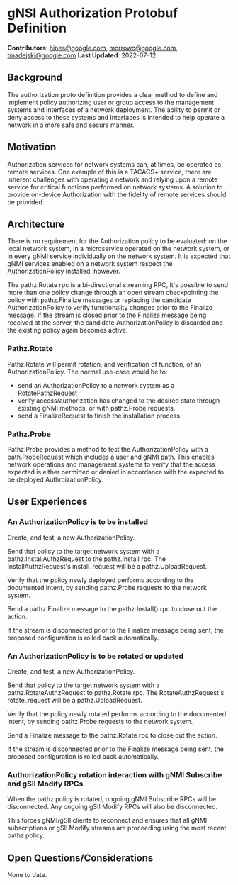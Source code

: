 # gNSI Authorization Protobuf Definition
**Contributors**: hines@google.com, morrowc@google.com, tmadejski@google.com
**Last Updated**: 2022-07-12

## Background

The authorization proto definition provides a clear method to define
and implement policy authorizing user or group access to the management
systems and interfaces of a network deployment. The ability to permit
or deny access to these systems and interfaces is intended to help
operate a network in a more safe and secure manner.

## Motivation

Authorization services for network systems can, at times, be operated
as remote services. One example of this is a TACACS+ service, there are
inherent challenges with operating a network and relying upon a remote
service for critical functions performed on network systems. A solution
to provide on-device Authorization with the fidelity of remote services
should be provided.

## Architecture

There is no requirement for the Authorization policy to be evaluated:
on the local network system, in a microservice operated on the network
system, or in every gNMI service individually on the network system.
It is expected that gNMI services enabled on a network system respect
the AuthorizationPolicy installed, however.

The pathz.Rotate rpc is a bi-directional streaming RPC, it's
possible to send more than one policy change through an
open stream checkpointing the policy with pathz.Finalize messages or
replacing the candidate AuthorizationPolicy to verify functionality
changes prior to the Finalize message. If the stream is closed prior
to the Finalize message being received at the server, the candidate
AuthorizationPolicy is discarded and the existing policy again becomes
active.

### Pathz.Rotate

Pathz.Rotate will permit rotation, and verification of function,
of an AuthorizationPolicy. The normal use-case would be to:

* send an AuthorizationPolicy to a network system as a
RotatePathzRequest
* verify access/authorization has changed to the desired state
through existing gNMI methods, or with pathz.Probe requests.
* send a FinalizeRequest to finish the installation process.

### Pathz.Probe

Pathz.Probe provides a method to test the AuthorizationPolicy
with a path.ProbeRequest which includes a user and gNMI path. This
enables network operations and management systems to verify that
the access expected is either permitted or denied in accordance
with the expected to be deployed AuthroizationPolicy.

## User Experiences

### An AuthorizationPolicy is to be installed

Create, and test, a new AuthorizationPolicy.

Send that policy to the target network system with a
pathz.InstallAuthzRequest to the pathz.Install rpc. The
InstallAuthzRequest's install_request will be a pathz.UploadRequest.

Verify that the policy newly deployed performs according to the documented
intent, by sending pathz.Probe requests to the network system.

Send a pathz.Finalize message to the pathz.Install() rpc to close
out the action.

If the stream is disconnected prior to the Finalize message being
sent, the proposed configuration is rolled back automatically.

### An AuthorizationPolicy is to be rotated or updated

Create, and test, a new AuthorizationPolicy.

Send that policy to the target network system with a
pathz.RotateAuthzRequest to pathz.Rotate rpc. The
RotateAuthzRequest's rotate_request will be a pathz.UploadRequest.

Verify that the policy newly rotated performs according to the documented
intent, by sending pathz.Probe requests to the network system.

Send a Finalize message to the pathz.Rotate rpc to close
out the action.

If the stream is disconnected prior to the Finalize message being
sent, the proposed configuration is rolled back automatically.

### AuthorizationPolicy rotation interaction with gNMI Subscribe and gSII Modify RPCs

When the pathz policy is rotated, ongoing gNMI Subscribe RPCs will be disconnected.
Any ongoing gSII Modify RPCs will also be disconnected.

This forces gNMI/gSII clients to reconnect and ensures that all gNMI subscriptions
or gSII Modify streams are proceeding using the most recent pathz policy.

## Open Questions/Considerations

None to date.
